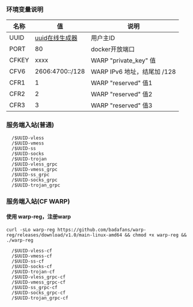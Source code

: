 
### 环境变量说明

|  名称 | 值  | 说明  |
| ------------ | ------------ | ------------ |
|  UUID |  [uuid在线生成器](https://www.uuidgenerator.net "uuid在线生成器") | 用户主ID  |
|  PORT |  80 | docker开放端口  |
|  CFKEY |  xxxx | WARP "private_key" 值  |
|  CFV6 |  2606:4700::/128 | WARP IPv6 地址，结尾加 /128  |
|  CFR1 |  1 | WARP "reserved" 值1  |
|  CFR2 |  2 | WARP "reserved" 值2  |
|  CFR3 |  3 | WARP "reserved" 值3  |

### 服务端入站(普通)

```
  /$UUID-vless
  /$UUID-vmess
  /$UUID-ss
  /$UUID-socks
  /$UUID-trojan
  /$UUID-vless_grpc
  /$UUID-vmess_grpc
  /$UUID-ss_grpc
  /$UUID-socks_grpc
  /$UUID-trojan_grpc
```

### 服务端入站(CF WARP)
#### 使用 warp-reg，注册warp
```
curl -sLo warp-reg https://github.com/badafans/warp-reg/releases/download/v1.0/main-linux-amd64 && chmod +x warp-reg && ./warp-reg
```
```
  /$UUID-vless-cf
  /$UUID-vmess-cf
  /$UUID-ss-cf
  /$UUID-socks-cf
  /$UUID-trojan-cf
  /$UUID-vless_grpc-cf
  /$UUID-vmess_grpc-cf
  /$UUID-ss_grpc-cf
  /$UUID-socks_grpc-cf
  /$UUID-trojan_grpc-cf
```
